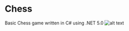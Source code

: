# Chess
Basic Chess game written in C# using .NET 5.0
![alt text](https://github.com/TURR-21-22/Chess/media/screenshot.png?raw=true)